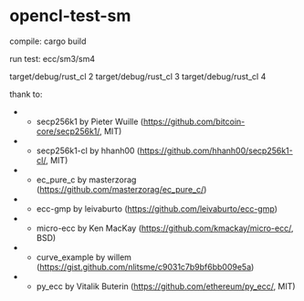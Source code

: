 # opencl-test-sm

compile:
cargo build

run test: ecc/sm3/sm4

target/debug/rust_cl 2
target/debug/rust_cl 3
target/debug/rust_cl 4

thank to:
 * - secp256k1 by Pieter Wuille (https://github.com/bitcoin-core/secp256k1/, MIT)
 * - secp256k1-cl by hhanh00 (https://github.com/hhanh00/secp256k1-cl/, MIT)
 * - ec_pure_c by masterzorag (https://github.com/masterzorag/ec_pure_c/)
 * - ecc-gmp by leivaburto (https://github.com/leivaburto/ecc-gmp)
 * - micro-ecc by Ken MacKay (https://github.com/kmackay/micro-ecc/, BSD)
 * - curve_example by willem (https://gist.github.com/nlitsme/c9031c7b9bf6bb009e5a)
 * - py_ecc by Vitalik Buterin (https://github.com/ethereum/py_ecc/, MIT)
